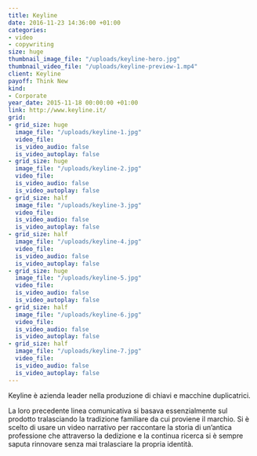```yaml
---
title: Keyline
date: 2016-11-23 14:36:00 +01:00
categories:
- video
- copywriting
size: huge
thumbnail_image_file: "/uploads/keyline-hero.jpg"
thumbnail_video_file: "/uploads/keyline-preview-1.mp4"
client: Keyline
payoff: Think New
kind:
- Corporate
year_date: 2015-11-18 00:00:00 +01:00
link: http://www.keyline.it/
grid:
- grid_size: huge
  image_file: "/uploads/keyline-1.jpg"
  video_file: 
  is_video_audio: false
  is_video_autoplay: false
- grid_size: huge
  image_file: "/uploads/keyline-2.jpg"
  video_file: 
  is_video_audio: false
  is_video_autoplay: false
- grid_size: half
  image_file: "/uploads/keyline-3.jpg"
  video_file: 
  is_video_audio: false
  is_video_autoplay: false
- grid_size: half
  image_file: "/uploads/keyline-4.jpg"
  video_file: 
  is_video_audio: false
  is_video_autoplay: false
- grid_size: huge
  image_file: "/uploads/keyline-5.jpg"
  video_file: 
  is_video_audio: false
  is_video_autoplay: false
- grid_size: half
  image_file: "/uploads/keyline-6.jpg"
  video_file: 
  is_video_audio: false
  is_video_autoplay: false
- grid_size: half
  image_file: "/uploads/keyline-7.jpg"
  video_file: 
  is_video_audio: false
  is_video_autoplay: false
---
```


Keyline è azienda leader nella produzione di chiavi e macchine duplicatrici.

La loro precedente linea comunicativa si basava essenzialmente sul prodotto tralasciando la tradizione familiare da cui proviene il marchio.
Si è scelto di usare un video narrativo per raccontare la storia di un’antica professione che attraverso la dedizione e la continua ricerca si è sempre saputa rinnovare senza mai tralasciare la propria identità.